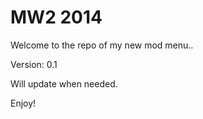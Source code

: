 MW2 2014
========

Welcome to the repo of my new mod menu..

Version: 0.1

Will update when needed.

Enjoy!
